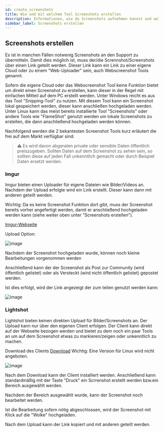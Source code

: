 ```yaml
---
id: create_screenshots
title: Wie und mit welchem Tool Screenshots erstellen
description: Informationen, wie du Screenshots aufnehmen kannst und welche Tools empfehlenswert sind - ZAP-Hosting.com Dokumentationen
sidebar_label: Screenshots erstellen
---
```


## Screenshots erstellen

Es ist in manchen Fällen notwenig Screenshots an den Support zu übermitteln.
Damit dies möglich ist, muss der/die Scrennshot/Screenshots über einen Link geteilt werden. 
Dieser Link kann ein Link zu einer eigene Cloud oder zu einem "Web-Uploader" sein, auch Webscreenshot Tools genannt. 

Sofern die eigene Cloud oder das Webscreenshot Tool keine Funktion bietet um direkt einen Screenshot zu erstellen, kann dieser in der Regel mit einfachen Mitteil auf dem PC erstellt werden. 
Unter Windows reicht es aus das Tool "Snipping-Tool" zu nutzen. Mit diesem Tool kann ein Screenshot lokal gespeichert werden, dieser kann anschließen hochgeladen werden. 
Unter Linux kann das meist bereits installierte Tool "Screenshots" oder andere Tools wie "FlameShot" genutzt werden um lokale Screenshots zu erstellen, die dann anschließend hochgeladen werden können.


Nachfolgend werden die 2 bekantesten Screenshot Tools kurz erläutert die frei auf dem Markt verfügbar sind:

> ⚠️ Es wird davon abgeraten private oder sensible Daten öffentlich preiszugeben. Sollten Daten auf dem Screenshot zu sehen sein, so sollten diese auf jeden Fall unkenntlich gemacht oder durch Beispiel Daten ersetzt werden.


### Imgur

Imgur bieten einen Uploader für eigene Dateien wie Bilder/Videos an. 
Nachdem der Upload erfolgte wird ein Link erstellt. 
Dieser kann dann mit anderen geteilt werden. 

Wichtig: Da es keine Screenshot Funktion dort gibt, muss der Screenshot bereits vorher angefertigt werden, damit er anschließend hochgeladen werden kann (siehe weiter oben unter "Screenshots erstellen").

[Imgur-Webseite](https://imgur.com/upload)

Upload Option:

![image](https://user-images.githubusercontent.com/13604413/159170265-740e9052-41fc-43c3-9b3b-d4ce3725239f.png)

Nachdem der Screenshot hochgeladen wurde, können noch kleine Bearbeitungen vorgenommen werden

Anschließend kann der der Screenshot als Post zur Community (wird öffentlich gelistet) oder als Versteckt (wird nicht öffentlich gelistet) gepostet werden. 

Ist dies erfolgt, wird der Link angezeigt der zum teilen genutzt werden kann:

![image](https://user-images.githubusercontent.com/13604413/159170268-ee36e695-4354-439e-b98f-5a6ab953f935.png)

### Lightshot

Lightshot bieten keinen direkten Upload für Bilder/Screenshots an. Der Upload kann nur über den eigenen Client erfolgen. 
Der Client kann direkt auf der Webseite bezogen werden und bietet zu dem noch ein paar Tools an um auf dem Screenshot etwas zu markieren/zeigen oder unkenntlich zu machen. 

Download des Clients [Download](https://app.prntscr.com/en/)
Wichtig: Eine Version für Linux wird nicht angeboten. 

![image](https://user-images.githubusercontent.com/13604413/159170271-13f1373f-b5e2-4c8a-8546-bf0f0359daaf.png)

Nach dem Download kann der Client installiert werden. 
Anschließend kann standardmäßig mit der Taste "Druck" ein Scrrenshot erstellt werden bzw.ein Bereich ausgewählt werden. 

Nachdem der Bereich ausgewählt wurde, kann der Screenshot noch bearbeitet werden. 

Ist die Bearbeitung sofern nötig abgeschlossen, wird der Screenshot mit Klick auf die "Wolke" hochgeladen. 

Nach dem Upload kann der Link kopiert und mit anderen geteilt werden.


